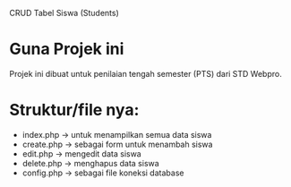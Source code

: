 CRUD Tabel Siswa (Students)

# Guna Projek ini

Projek ini dibuat untuk penilaian tengah semester (PTS) dari STD Webpro.

# Struktur/file nya:

- index.php → untuk menampilkan semua data siswa
- create.php → sebagai form untuk menambah siswa
- edit.php → mengedit data siswa
- delete.php → menghapus data siswa
- config.php → sebagai file koneksi database
